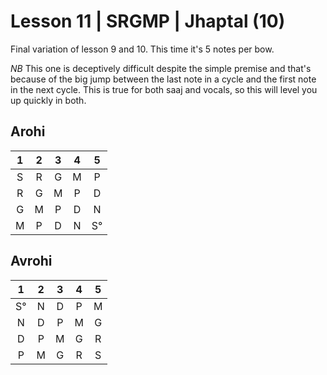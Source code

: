 
# Lesson 11 | SRGMP | Jhaptal (10)

Final variation of lesson 9 and 10.  This time it's 5 notes per bow.

*NB* This one is deceptively difficult despite the simple premise and that's because of the big jump between the last note in a cycle and the first note in the next cycle.  This is true for both saaj and vocals, so this will level you up quickly in both.


## Arohi

1 | 2 | 3 | 4 | 5
:-: | :-: | :-: | :-: | :-:
S | R | G | M | P
R | G | M | P | D
G | M | P | D | N
M | P | D | N | S°


## Avrohi

1 | 2 | 3 | 4 | 5
:-: | :-: | :-: | :-: | :-:
S° | N | D | P | M
N | D | P | M | G
D | P | M | G | R
P | M | G | R | S
